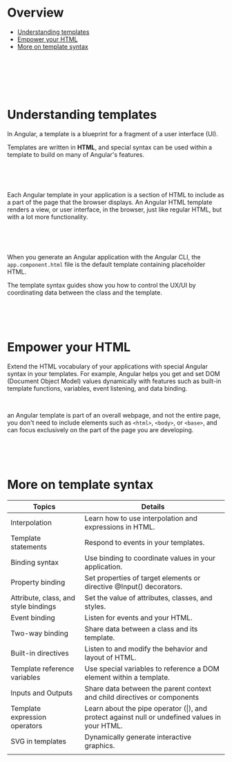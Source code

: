 # Overview

- [Understanding templates](#understanding-templates)
- [Empower your HTML](#empower-your-html)
- [More on template syntax](#more-on-template-syntax)

&nbsp;

&nbsp;

&nbsp;

# Understanding templates

In Angular, a template is a blueprint for a fragment of a user interface (UI).

Templates are written in **HTML**, and special syntax can be used within a template to build on many of Angular's features.

&nbsp;

&nbsp;

Each Angular template in your application is a section of HTML to include as a part of the page that the browser displays. An Angular HTML template renders a view, or user interface, in the browser, just like regular HTML, but with a lot more functionality.

&nbsp;

&nbsp;

When you generate an Angular application with the Angular CLI, the `app.component.html` file is the default template containing placeholder HTML.

The template syntax guides show you how to control the UX/UI by coordinating data between the class and the template.

&nbsp;

&nbsp;

# Empower your HTML

Extend the HTML vocabulary of your applications with special Angular syntax in your templates. For example, Angular helps you get and set DOM (Document Object Model) values dynamically with features such as built-in template functions, variables, event listening, and data binding.

&nbsp;

an Angular template is part of an overall webpage, and not the entire page, you don't need to include elements such as `<html>`, `<body>`, or `<base>`, and can focus exclusively on the part of the page you are developing.

&nbsp;

&nbsp;

# More on template syntax

| Topics                               | Details                                                                                        |
| ------------------------------------ | ---------------------------------------------------------------------------------------------- |
| Interpolation                        | Learn how to use interpolation and expressions in HTML.                                        |
| Template statements                  | Respond to events in your templates.                                                           |
| Binding syntax                       | Use binding to coordinate values in your application.                                          |
| Property binding                     | Set properties of target elements or directive @Input() decorators.                            |
| Attribute, class, and style bindings | Set the value of attributes, classes, and styles.                                              |
| Event binding                        | Listen for events and your HTML.                                                               |
| Two-way binding                      | Share data between a class and its template.                                                   |
| Built-in directives                  | Listen to and modify the behavior and layout of HTML.                                          |
| Template reference variables         | Use special variables to reference a DOM element within a template.                            |
| Inputs and Outputs                   | Share data between the parent context and child directives or components                       |
| Template expression operators        | Learn about the pipe operator (\|), and protect against null or undefined values in your HTML. |
| SVG in templates                     | Dynamically generate interactive graphics.                                                     |
|                                      |                                                                                                |

&nbsp;

&nbsp;

&nbsp;

&nbsp;

&nbsp;

&nbsp;

&nbsp;

&nbsp;
